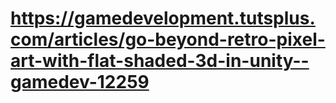 # https://gamedevelopment.tutsplus.com/articles/go-beyond-retro-pixel-art-with-flat-shaded-3d-in-unity--gamedev-12259